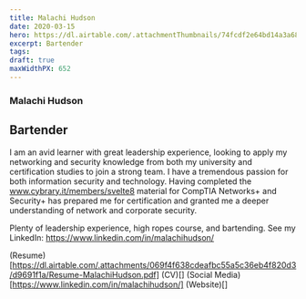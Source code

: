 ```yaml
---
title: Malachi Hudson
date: 2020-03-15
hero: https://dl.airtable.com/.attachmentThumbnails/74fcdf2e64bd14a3a680b470e4a5b1a9/a9453393
excerpt: Bartender
tags: 
draft: true
maxWidthPX: 652
---
```


### Malachi Hudson
## Bartender

I am an avid learner with great leadership experience, looking to apply my networking and security knowledge from both my university and certification studies to join a strong team. I have a tremendous passion for both information security and technology. Having completed the www.cybrary.it/members/svelte8 material for CompTIA Networks+ and Security+ has prepared me for certification and granted me a deeper understanding of network and corporate security.

Plenty of leadership experience, high ropes course, and bartending. See my LinkedIn: https://www.linkedin.com/in/malachihudson/

(Resume)[https://dl.airtable.com/.attachments/069f4f638cdeafbc55a5c36eb4f820d3/d9691f1a/Resume-MalachiHudson.pdf]
(CV)[]
(Social Media)[https://www.linkedin.com/in/malachihudson/]
(Website)[]

